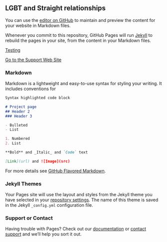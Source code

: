 ## LGBT and Straight relationships

You can use the [editor on GitHub](https://github.com/LMDuarte/Relationships/edit/gh-pages/index.md) to maintain and preview the content for your website in Markdown files.

Whenever you commit to this repository, GitHub Pages will run [Jekyll](https://jekyllrb.com/) to rebuild the pages in your site, from the content in your Markdown files.

[Testing](https://lmduarte.github.io/DV/general%20housework%20and%20laundry.html)

[Go to the Support Web Site](https://lmduarte.github.io/DV/general%20housework%20and%20laundry.html)
### Markdown

Markdown is a lightweight and easy-to-use syntax for styling your writing. It includes conventions for

```markdown
Syntax highlighted code block

# Project page
## Header 2
### Header 3

- Bulleted
- List

1. Numbered
2. List

**Bold** and _Italic_ and `Code` text

[Link](url) and ![Image](src)
```

For more details see [GitHub Flavored Markdown](https://guides.github.com/features/mastering-markdown/).

### Jekyll Themes

Your Pages site will use the layout and styles from the Jekyll theme you have selected in your [repository settings](https://github.com/LMDuarte/Relationships/settings). The name of this theme is saved in the Jekyll `_config.yml` configuration file.

### Support or Contact

Having trouble with Pages? Check out our [documentation](https://docs.github.com/categories/github-pages-basics/) or [contact support](https://github.com/contact) and we’ll help you sort it out.
